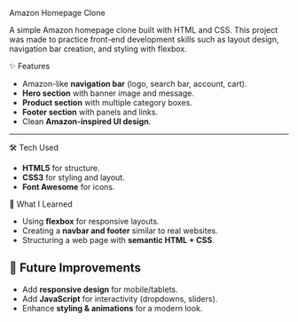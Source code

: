  Amazon Homepage Clone

A simple Amazon homepage clone built with  HTML and CSS. This project was made to practice front-end development skills such as layout design, navigation bar creation, and styling with flexbox.

✨ Features

* Amazon-like **navigation bar** (logo, search bar, account, cart).
* **Hero section** with banner image and message.
* **Product section** with multiple category boxes.
* **Footer section** with panels and links.
* Clean **Amazon-inspired UI design**.

---
🛠️ Tech Used

* **HTML5** for structure.
* **CSS3** for styling and layout.
* **Font Awesome** for icons.

📖 What I Learned

* Using **flexbox** for responsive layouts.
* Creating a **navbar and footer** similar to real websites.
* Structuring a web page with **semantic HTML + CSS**.


## 🚀 Future Improvements

* Add **responsive design** for mobile/tablets.
* Add **JavaScript** for interactivity (dropdowns, sliders).
* Enhance **styling & animations** for a modern look.


